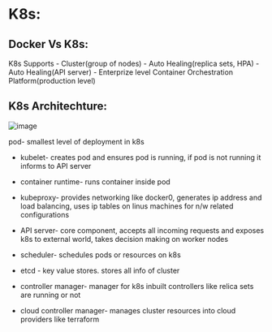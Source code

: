 # K8s:

## Docker Vs K8s:

K8s Supports - Cluster(group of nodes)
             - Auto Healing(replica sets, HPA)
             - Auto Healing(API server)
             - Enterprize level Container Orchestration Platform(production level)

## K8s Architechture:

![image](https://github.com/Anusha2710/Kubernetes-Zero-to-Hero/assets/47424821/49d9c7c9-4679-4fc3-b201-c935fe4c5eba)

pod- smallest level of deployment in k8s

- kubelet- creates pod and ensures pod is running, if pod is not running it informs to API server
- container runtime- runs container inside pod
- kubeproxy- provides networking like docker0, generates ip address and load balancing, uses ip tables on linus machines for n/w related configurations

- API server- core component, accepts all incoming requests and exposes k8s to external world, takes decision making on worker nodes
- scheduler- schedules pods or resources on k8s
- etcd - key value stores. stores all info of cluster
- controller manager- manager for k8s inbuilt controllers like relica sets are running or not
- cloud controller manager- manages cluster resources into cloud providers like terraform


